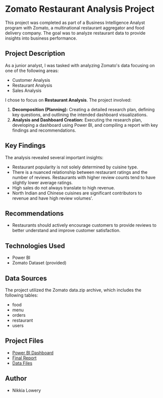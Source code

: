 # Zomato Restaurant Analysis Project

This project was completed as part of a Business Intelligence Analyst program with Zomato, a multinational restaurant aggregator and food delivery company. The goal was to analyze restaurant data to provide insights into business performance.

## Project Description

As a junior analyst, I was tasked with analyzing Zomato's data focusing on one of the following areas:

* Customer Analysis
* Restaurant Analysis
* Sales Analysis

I chose to focus on **Restaurant Analysis**. The project involved:

1.  **Decomposition (Planning):** Creating a detailed research plan, defining key questions, and outlining the intended dashboard visualizations.
2.  **Analysis and Dashboard Creation:** Executing the research plan, developing a dashboard using Power BI, and compiling a report with key findings and recommendations.

## Key Findings

The analysis revealed several important insights:

* Restaurant popularity is not solely determined by cuisine type.
* There is a nuanced relationship between restaurant ratings and the number of reviews. Restaurants with higher review counts tend to have slightly lower average ratings.
* High sales do not always translate to high revenue.
* North Indian and Chinese cuisines are significant contributors to revenue and have high review volumes'.

## Recommendations

* Restaurants should actively encourage customers to provide reviews to better understand and improve customer satisfaction.

## Technologies Used

* Power BI
* Zomato Dataset (provided)

## Data Sources

The project utilized the Zomato data.zip archive, which includes the following tables:

* food
* menu
* orders
* restaurant
* users

## Project Files

* [Power BI Dashboard](https://drive.google.com/file/d/1QFisLh94UiJ5WAuTfXxV6eUMQjC85d0p/view?usp=drive_link)
* [Final Report](https://github.com/loweryni/BI-Analyst-Profile/blob/main/Zomato%20Project/Final%20Project%20Report.docx.pdf)
* [Data Files](https://drive.google.com/drive/folders/1kvKfKhzTqHcn3_N1vuZ8h3Cz0XeGHEZa?usp=drive_link)

## Author

* Nikkia Lowery
